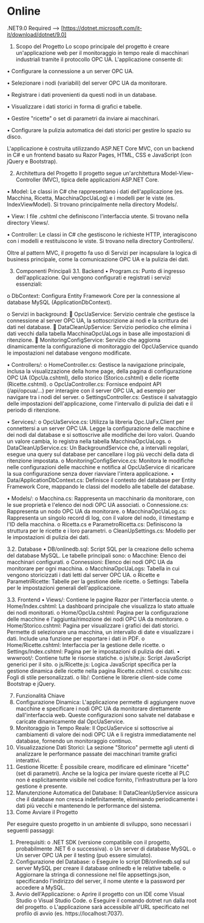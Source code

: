 # Online

.NET9.0 Required --> [https://dotnet.microsoft.com/it-it/download/dotnet/9.0]

1. Scopo del Progetto
Lo scopo principale del progetto è creare un'applicazione web per il monitoraggio in tempo reale di macchinari industriali tramite il protocollo OPC UA. L'applicazione consente di:

•	Configurare la connessione a un server OPC UA.

•	Selezionare i nodi (variabili) del server OPC UA da monitorare.

•	Registrare i dati provenienti da questi nodi in un database.

•	Visualizzare i dati storici in forma di grafici e tabelle.

•	Gestire "ricette" o set di parametri da inviare ai macchinari.

•	Configurare la pulizia automatica dei dati storici per gestire lo spazio su disco.

L'applicazione è costruita utilizzando ASP.NET Core MVC, con un backend in C# e un frontend basato su Razor Pages, HTML, CSS e JavaScript (con jQuery e Bootstrap).

2. Architettura del Progetto
Il progetto segue un'architettura Model-View-Controller (MVC), tipica delle applicazioni ASP.NET Core.

•	Model: Le classi in C# che rappresentano i dati dell'applicazione (es. Macchina, Ricetta, MacchinaOpcUaLog) e i modelli per le viste (es. IndexViewModel). Si trovano principalmente nella directory Models/.

•	View: I file .cshtml che definiscono l'interfaccia utente. Si trovano nella directory Views/.

•	Controller: Le classi in C# che gestiscono le richieste HTTP, interagiscono con i modelli e restituiscono le viste. Si trovano nella directory Controllers/.

Oltre al pattern MVC, il progetto fa uso di Servizi per incapsulare la logica di business principale, come la comunicazione OPC UA e la pulizia dei dati.

3. Componenti Principali
3.1. Backend
•	Program.cs: Punto di ingresso dell'applicazione. Qui vengono configurati e registrati i servizi essenziali:

o	DbContext: Configura Entity Framework Core per la connessione al database MySQL (ApplicationDbContext).

o	Servizi in background: 
	OpcUaService: Servizio centrale che gestisce la connessione al server OPC UA, la sottoscrizione ai nodi e la scrittura dei dati nel database.
	DataCleanUpService: Servizio periodico che elimina i dati vecchi dalla tabella MacchinaOpcUaLogs in base alle impostazioni di ritenzione.
	MonitoringConfigService: Servizio che aggiorna dinamicamente la configurazione di monitoraggio del OpcUaService quando le impostazioni nel database vengono modificate.

•	Controllers/:
o	HomeController.cs: Gestisce la navigazione principale, inclusa la visualizzazione della home page, della pagina di configurazione OPC UA (OpcUa.cshtml), dello storico (Storico.cshtml) e delle ricette (Ricette.cshtml).
o	OpcUaController.cs: Fornisce endpoint API (/api/opcua/...) per interagire con il server OPC UA, ad esempio per navigare tra i nodi del server.
o	SettingsController.cs: Gestisce il salvataggio delle impostazioni dell'applicazione, come l'intervallo di pulizia dei dati e il periodo di ritenzione.

•	Services/:
o	OpcUaService.cs: Utilizza la libreria Opc.UaFx.Client per connettersi a un server OPC UA. Legge la configurazione delle macchine e dei nodi dal database e si sottoscrive alle modifiche dei loro valori. Quando un valore cambia, lo registra nella tabella MacchinaOpcUaLogs.
o	DataCleanUpService.cs: Un BackgroundService che, a intervalli regolari, esegue una query sul database per cancellare i log più vecchi della data di ritenzione impostata.
o	MonitoringConfigService.cs: Monitora le modifiche nelle configurazioni delle macchine e notifica al OpcUaService di ricaricare la sua configurazione senza dover riavviare l'intera applicazione.
•	Data/ApplicationDbContext.cs: Definisce il contesto del database per Entity Framework Core, mappando le classi del modello alle tabelle del database.

•	Models/:
o	Macchina.cs: Rappresenta un macchinario da monitorare, con le sue proprietà e l'elenco dei nodi OPC UA associati.
o	Connessione.cs: Rappresenta un nodo OPC UA da monitorare.
o	MacchinaOpcUaLog.cs: Rappresenta un singolo record di log, con il valore del nodo, il timestamp e l'ID della macchina.
o	Ricetta.cs e ParametroRicetta.cs: Definiscono la struttura per le ricette e i loro parametri.
o	CleanUpSettings.cs: Modello per le impostazioni di pulizia dei dati.

3.2. Database
•	DB/onlinedb.sql: Script SQL per la creazione dello schema del database MySQL. Le tabelle principali sono: 
o	Macchine: Elenco dei macchinari configurati.
o	Connessioni: Elenco dei nodi OPC UA da monitorare per ogni macchina.
o	MacchinaOpcUaLogs: Tabella in cui vengono storicizzati i dati letti dal server OPC UA.
o	Ricette e ParametriRicette: Tabelle per la gestione delle ricette.
o	Settings: Tabella per le impostazioni generali dell'applicazione.

3.3. Frontend
•	Views/: Contiene le pagine Razor per l'interfaccia utente.
o	Home/Index.cshtml: La dashboard principale che visualizza lo stato attuale dei nodi monitorati.
o	Home/OpcUa.cshtml: Pagina per la configurazione delle macchine e l'aggiunta/rimozione dei nodi OPC UA da monitorare.
o	Home/Storico.cshtml: Pagina per visualizzare i grafici dei dati storici. Permette di selezionare una macchina, un intervallo di date e visualizzare i dati. Include una funzione per esportare i dati in PDF.
o	Home/Ricette.cshtml: Interfaccia per la gestione delle ricette.
o	Settings/Index.cshtml: Pagina per le impostazioni di pulizia dei dati.
•	wwwroot/: Contiene tutte le risorse statiche.
o	js/site.js: Script JavaScript generici per il sito.
o	js/Ricette.js: Logica JavaScript specifica per la gestione dinamica delle ricette nella pagina Ricette.cshtml.
o	css/site.css: Fogli di stile personalizzati.
o	lib/: Contiene le librerie client-side come Bootstrap e jQuery.

7. Funzionalità Chiave
1.	Configurazione Dinamica: L'applicazione permette di aggiungere nuove macchine e specificare i nodi OPC UA da monitorare direttamente dall'interfaccia web. Queste configurazioni sono salvate nel database e caricate dinamicamente dal OpcUaService.
2.	Monitoraggio in Tempo Reale: Il OpcUaService si sottoscrive ai cambiamenti di valore dei nodi OPC UA e li registra immediatamente nel database, fornendo un monitoraggio continuo.
3.	Visualizzazione Dati Storici: La sezione "Storico" permette agli utenti di analizzare le performance passate dei macchinari tramite grafici interattivi.
4.	Gestione Ricette: È possibile creare, modificare ed eliminare "ricette" (set di parametri). Anche se la logica per inviare queste ricette al PLC non è esplicitamente visibile nel codice fornito, l'infrastruttura per la loro gestione è presente.
5.	Manutenzione Automatica del Database: Il DataCleanUpService assicura che il database non cresca indefinitamente, eliminando periodicamente i dati più vecchi e mantenendo le performance del sistema.
5. Come Avviare il Progetto
   
Per eseguire questo progetto in un ambiente di sviluppo, sono necessari i seguenti passaggi:
1.	Prerequisiti:
o	.NET SDK (versione compatibile con il progetto, probabilmente .NET 6 o successiva).
o	Un server di database MySQL.
o	Un server OPC UA per il testing (può essere simulato).
2.	Configurazione del Database:
o	Eseguire lo script DB/onlinedb.sql sul server MySQL per creare il database onlinedb e le relative tabelle.
o	Aggiornare la stringa di connessione nel file appsettings.json, specificando l'indirizzo del server, il nome utente e la password per accedere a MySQL.
3.	Avvio dell'Applicazione:
o	Aprire il progetto con un IDE come Visual Studio o Visual Studio Code.
o	Eseguire il comando dotnet run dalla root del progetto.
o	L'applicazione sarà accessibile all'URL specificato nel profilo di avvio (es. https://localhost:7037).
